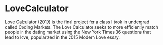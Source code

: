# LoveCalculator
Love Calculator (2019) is the final project for a class I took in undergrad called Coding Markets. The Love Calculator seeks to more efficiently match people in the dating market using the New York Times 36 questions that lead to love, popularized in the 2015 Modern Love essay.
